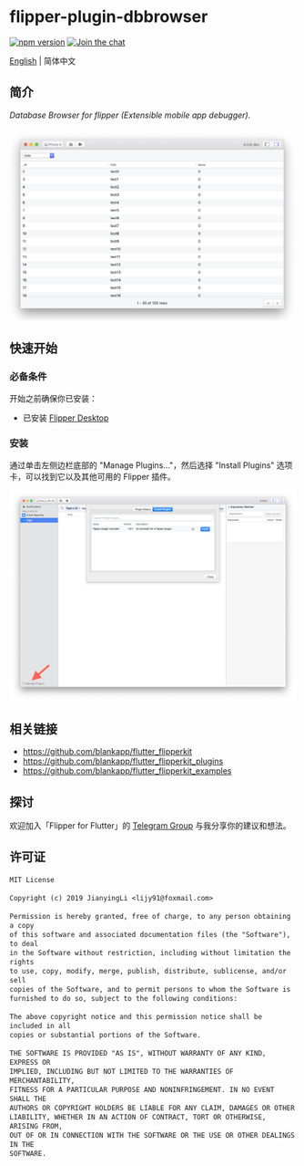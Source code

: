 # flipper-plugin-dbbrowser

[![npm version][npm-image]][npm-url]
[![Join the chat][telegram-image]][telegram-url]

[npm-image]: https://img.shields.io/npm/v/flipper-plugin-dbbrowser.svg
[npm-url]: https://www.npmjs.com/package/flipper-plugin-dbbrowser
[telegram-image]:https://img.shields.io/badge/chat-on%20telegram-blue.svg
[telegram-url]: https://t.me/flipper4flutter

[English](./README.md) | 简体中文

## 简介

*Database Browser for flipper (Extensible mobile app debugger).*

![](./snapshots/snapshot.png)

## 快速开始

### 必备条件

开始之前确保你已安装：

- 已安装 [Flipper Desktop](https://fbflipper.com/docs/getting-started.html)

### 安装

通过单击左侧边栏底部的 "Manage Plugins..."，然后选择 "Install Plugins" 选项卡，可以找到它以及其他可用的 Flipper 插件。

![](./snapshots/install-plugins.png)


## 相关链接

- https://github.com/blankapp/flutter_flipperkit
- https://github.com/blankapp/flutter_flipperkit_plugins
- https://github.com/blankapp/flutter_flipperkit_examples

## 探讨

欢迎加入「Flipper for Flutter」的 [Telegram Group](https://t.me/flipper4flutter) 与我分享你的建议和想法。

## 许可证

```
MIT License

Copyright (c) 2019 JianyingLi <lijy91@foxmail.com>

Permission is hereby granted, free of charge, to any person obtaining a copy
of this software and associated documentation files (the "Software"), to deal
in the Software without restriction, including without limitation the rights
to use, copy, modify, merge, publish, distribute, sublicense, and/or sell
copies of the Software, and to permit persons to whom the Software is
furnished to do so, subject to the following conditions:

The above copyright notice and this permission notice shall be included in all
copies or substantial portions of the Software.

THE SOFTWARE IS PROVIDED "AS IS", WITHOUT WARRANTY OF ANY KIND, EXPRESS OR
IMPLIED, INCLUDING BUT NOT LIMITED TO THE WARRANTIES OF MERCHANTABILITY,
FITNESS FOR A PARTICULAR PURPOSE AND NONINFRINGEMENT. IN NO EVENT SHALL THE
AUTHORS OR COPYRIGHT HOLDERS BE LIABLE FOR ANY CLAIM, DAMAGES OR OTHER
LIABILITY, WHETHER IN AN ACTION OF CONTRACT, TORT OR OTHERWISE, ARISING FROM,
OUT OF OR IN CONNECTION WITH THE SOFTWARE OR THE USE OR OTHER DEALINGS IN THE
SOFTWARE.
```
